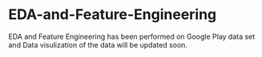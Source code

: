 # EDA-and-Feature-Engineering

EDA and Feature Engineering has been performed on Google Play data set and  Data visulization of the data will be updated soon.
